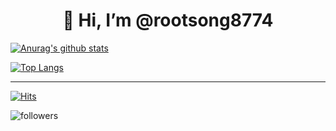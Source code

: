 <div align=center><h1>👋 Hi, I’m @rootsong8774 </h1></div>

<div align="left">

[![Anurag's github stats](https://github-readme-stats.vercel.app/api?username=rootsong8774&show_icons=true&theme=tokyonight)](https://github.com/anuraghazra/github-readme-stats)

</div>
  
<div align="left">
  
[![Top Langs](https://github-readme-stats.vercel.app/api/top-langs/?username=rootsong8774&hide=css&layout=compact)](https://github.com/anuraghazra/github-readme-stats)
  
</div>

<hr></hr>

[![Hits](https://hits.seeyoufarm.com/api/count/incr/badge.svg?url=https%3A%2F%2Fgithub.com%2Frootsong8774%2Fhit-counter&count_bg=%2379C83D&title_bg=%23555555&icon=&icon_color=%23E7E7E7&title=hits&edge_flat=false)](https://hits.seeyoufarm.com)

![followers](https://img.shields.io/github/followers/rootsong8774?style=social)


<!--
**rootsong8774/rootsong8774** is a ✨ _special_ ✨ repository because its `README.md` (this file) appears on your GitHub profile.

Here are some ideas to get you started:

- 🔭 I’m currently working on ...
- 🌱 I’m currently learning ...
- 👯 I’m looking to collaborate on ...
- 🤔 I’m looking for help with ...
- 💬 Ask me about ...
- 📫 How to reach me: ...
- 😄 Pronouns: ...
- ⚡ Fun fact: ...
-->
